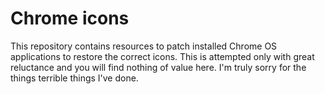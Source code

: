 # Chrome icons
This repository contains resources to patch installed Chrome OS applications to restore the correct icons. This is attempted only with great reluctance and you will find nothing of value here. I'm truly sorry for the things terrible things I've done.